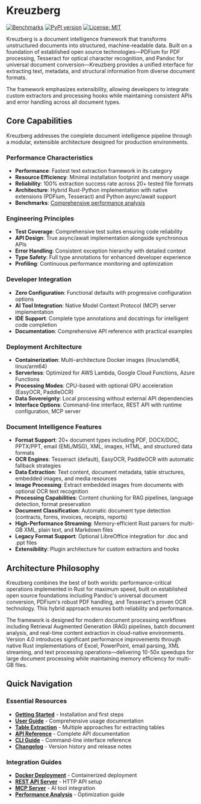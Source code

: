# Kreuzberg

[![Benchmarks](https://img.shields.io/badge/benchmarks-fastest%20CPU-orange)](https://benchmarks.kreuzberg.dev/)
[![PyPI version](https://badge.fury.io/py/kreuzberg.svg)](https://badge.fury.io/py/kreuzberg)
[![License: MIT](https://img.shields.io/badge/License-MIT-yellow.svg)](https://opensource.org/licenses/MIT)

Kreuzberg is a document intelligence framework that transforms unstructured documents into structured, machine-readable data. Built on a foundation of established open source technologies—PDFium for PDF processing, Tesseract for optical character recognition, and Pandoc for universal document conversion—Kreuzberg provides a unified interface for extracting text, metadata, and structural information from diverse document formats.

The framework emphasizes extensibility, allowing developers to integrate custom extractors and processing hooks while maintaining consistent APIs and error handling across all document types.

## Core Capabilities

Kreuzberg addresses the complete document intelligence pipeline through a modular, extensible architecture designed for production environments.

### Performance Characteristics

- **Performance**: Fastest text extraction framework in its category
- **Resource Efficiency**: Minimal installation footprint and memory usage
- **Reliability**: 100% extraction success rate across 20+ tested file formats
- **Architecture**: Hybrid Rust-Python implementation with native extensions (PDFium, Tesseract) and Python async/await support
- **Benchmarks**: [Comprehensive performance analysis](https://benchmarks.kreuzberg.dev/)

### Engineering Principles

- **Test Coverage**: Comprehensive test suites ensuring code reliability
- **API Design**: True async/await implementation alongside synchronous APIs
- **Error Handling**: Consistent exception hierarchy with detailed context
- **Type Safety**: Full type annotations for enhanced developer experience
- **Profiling**: Continuous performance monitoring and optimization

### Developer Integration

- **Zero Configuration**: Functional defaults with progressive configuration options
- **AI Tool Integration**: Native Model Context Protocol (MCP) server implementation
- **IDE Support**: Complete type annotations and docstrings for intelligent code completion
- **Documentation**: Comprehensive API reference with practical examples

### Deployment Architecture

- **Containerization**: Multi-architecture Docker images (linux/amd64, linux/arm64)
- **Serverless**: Optimized for AWS Lambda, Google Cloud Functions, Azure Functions
- **Processing Modes**: CPU-based with optional GPU acceleration (EasyOCR, PaddleOCR)
- **Data Sovereignty**: Local processing without external API dependencies
- **Interface Options**: Command-line interface, REST API with runtime configuration, MCP server

### Document Intelligence Features

- **Format Support**: 20+ document types including PDF, DOCX/DOC, PPTX/PPT, email (EML/MSG), XML, images, HTML, and structured data formats
- **OCR Engines**: Tesseract (default), EasyOCR, PaddleOCR with automatic fallback strategies
- **Data Extraction**: Text content, document metadata, table structures, embedded images, and media resources
- **Image Processing**: Extract embedded images from documents with optional OCR text recognition
- **Processing Capabilities**: Content chunking for RAG pipelines, language detection, format preservation
- **Document Classification**: Automatic document type detection (contracts, forms, invoices, receipts, reports)
- **High-Performance Streaming**: Memory-efficient Rust parsers for multi-GB XML, plain text, and Markdown files
- **Legacy Format Support**: Optional LibreOffice integration for .doc and .ppt files
- **Extensibility**: Plugin architecture for custom extractors and hooks

## Architecture Philosophy

Kreuzberg combines the best of both worlds: performance-critical operations implemented in Rust for maximum speed, built on established open source foundations including Pandoc's universal document conversion, PDFium's robust PDF handling, and Tesseract's proven OCR technology. This hybrid approach ensures both reliability and performance.

The framework is designed for modern document processing workflows including Retrieval Augmented Generation (RAG) pipelines, batch document analysis, and real-time content extraction in cloud-native environments. Version 4.0 introduces significant performance improvements through native Rust implementations of Excel, PowerPoint, email parsing, XML streaming, and text processing operations—delivering 10-50x speedups for large document processing while maintaining memory efficiency for multi-GB files.

## Quick Navigation

### Essential Resources

- **[Getting Started](getting-started/index.md)** - Installation and first steps
- **[User Guide](user-guide/index.md)** - Comprehensive usage documentation
- **[Table Extraction](user-guide/table-extraction.md)** - Multiple approaches for extracting tables
- **[API Reference](api-reference/index.md)** - Complete API documentation
- **[CLI Guide](cli.md)** - Command-line interface reference
- **[Changelog](CHANGELOG.md)** - Version history and release notes

### Integration Guides

- **[Docker Deployment](user-guide/docker.md)** - Containerized deployment
- **[REST API Server](user-guide/api-server.md)** - HTTP API setup
- **[MCP Server](user-guide/mcp-server.md)** - AI tool integration
- **[Performance Analysis](advanced/performance.md)** - Optimization guide
